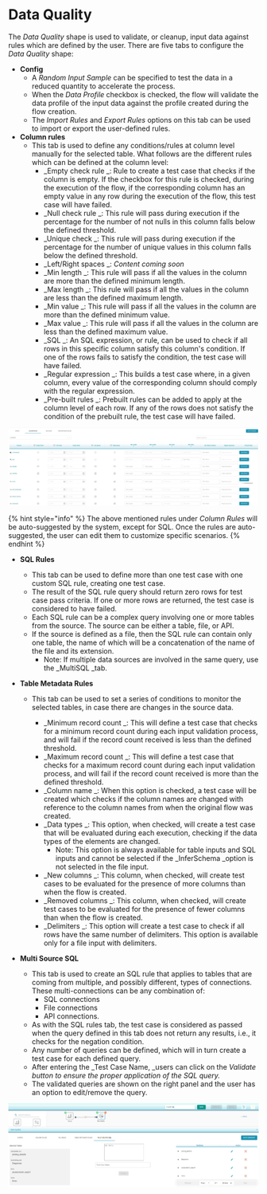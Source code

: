 # Data Quality

The _Data Quality_ shape is used to validate, or cleanup, input data against rules which are defined by the user. There are five tabs to configure the _Data Quality_ shape:

* **Config**
  * A _Random Input Sample_ can be specified to test the data in a reduced quantity to accelerate the process. 
  * When the _Data Profile_ checkbox is checked, the flow will validate the data profile of the input data against the profile created during the flow creation.
  * The _Import Rules_ and _Export Rules_ options on this tab can be used to import or export the user-defined rules. 
* **Column rules**
  * This tab is used to define any conditions/rules at column level manually for the selected table. What follows are the different rules which can be defined at the column level:
    * _Empty check rule _: Rule to create a test case that checks if the column is empty. If the checkbox for this rule is checked, during the execution of the flow, if the corresponding column has an empty value in any row during the execution of the flow, this test case will have failed. 
    * _Null check rule _: This rule will pass during execution if the percentage for the number of not nulls in this column falls below the defined threshold.
    * _Unique check _:  This rule will pass during execution if the percentage for the number of unique values in this column falls below the defined threshold.
    * _Left/Right spaces _: _Content coming soon_
    * _Min length _: This rule will pass if all the values in the column are more than the defined minimum length.
    * _Max length _: This rule will pass if all the values in the column are less than the defined maximum length.
    * _Min value _: This rule will pass if all the values in the column are more than the defined minimum value.
    * _Max value _: This rule will pass if all the values in the column are less than the defined maximum value.
    * _SQL _: An SQL expression, or rule, can be used to check if all rows in this specific column satisfy this column's condition. If one of the rows fails to satisfy the condition, the test case will have failed.
    * _Regular expression _: This builds a test case where, in a given column, every value of the corresponding column should comply with the regular expression.
    * _Pre-built rules _: Prebuilt rules can be added to apply at the column level of each row. If any of the rows does not satisfy the condition of the prebuilt rule, the test case will have failed.

![](../../../.gitbook/assets/columnrules.jpg)

{% hint style="info" %}
The above mentioned rules under _Column Rules_ will be auto-suggested by the system, except for SQL. Once the rules are auto-suggested,  the user can edit them to customize specific scenarios.
{% endhint %}

*   **SQL Rules** 

    * This tab can be used to define more than one test case with one custom SQL rule, creating one test case.
    * The result of the SQL rule query should return zero rows for test case pass criteria. If one or more rows are returned, the test case is considered to have failed.
    * Each SQL rule can be a complex query involving one or more tables from the source. The source can be either a table, file, or API.
    * If the source is defined as a file, then the SQL rule can contain only one table, the name of which will be a concatenation of the name of the file and its extension.
      * Note: If multiple data sources are involved in the same query, use the _MultiSQL _tab.


* **Table Metadata Rules**
  *   This tab can be used to set a series of conditions to monitor the selected tables, in case there are changes in the source data.

      * _Minimum record count _: This will define a test case that checks for a minimum record count during each input validation process, and will fail if the record count received is less than the defined threshold.
      * _Maximum record count _: This will define a test case that checks for a maximum record count during each input validation process, and will fail if the record count received is more than the defined threshold.
      * _Column name _: When this option is checked, a test case will be created which checks if the column names are changed with reference to the column names from when the original flow was created.
      * _Data types _: This option, when checked, will create a test case that will be evaluated during each execution, checking if the data types of the elements are changed. 
        * Note: This option is always available for table inputs and SQL inputs and cannot be selected if the _InferSchema _option is not selected in the file input.
      * _New columns _: This column, when checked, will create test cases to be evaluated for the presence of more columns than when the flow is created.
      * _Removed columns _: This column, when checked, will create test cases to be evaluated for the presence of fewer columns than when the flow is created.
      * _Delimiters _: This option will create a test case to check if all rows have the same number of delimiters. This option is available only for a file input with delimiters.


* **Multi Source SQL**
  * This tab is used to create an SQL rule that applies to tables that are coming from multiple, and possibly different, types of connections. These multi-connections can be any combination of:
    * SQL connections 
    * File connections 
    * API connections.
  * As with the SQL rules tab, the test case is considered as passed when the query defined in this tab does not return any results, i.e., it checks for the negation condition.
  * Any number of queries can be defined, which will in turn create a test case for each defined query.
  * After entering the _Test Case Name, _users can click on the _Validate _button to ensure the proper application of the SQL query_._
  * The validated queries are shown on the right panel and the user has an option to edit/remove the query.

![Multi Source SQL](../../../.gitbook/assets/multi_source_sql.png)
